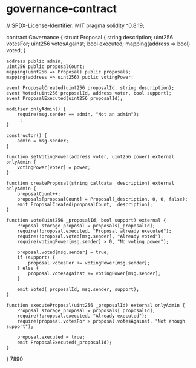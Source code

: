# governance-contract
// SPDX-License-Identifier: MIT
pragma solidity ^0.8.19;

contract Governance {
    struct Proposal {
        string description;
        uint256 votesFor;
        uint256 votesAgainst;
        bool executed;
        mapping(address => bool) voted;
    }
    
    address public admin;
    uint256 public proposalCount;
    mapping(uint256 => Proposal) public proposals;
    mapping(address => uint256) public votingPower;
    
    event ProposalCreated(uint256 proposalId, string description);
    event Voted(uint256 proposalId, address voter, bool support);
    event ProposalExecuted(uint256 proposalId);
    
    modifier onlyAdmin() {
        require(msg.sender == admin, "Not an admin");
        _;
    }
    
    constructor() {
        admin = msg.sender;
    }
    
    function setVotingPower(address voter, uint256 power) external onlyAdmin {
        votingPower[voter] = power;
    }
    
    function createProposal(string calldata _description) external onlyAdmin {
        proposalCount++;
        proposals[proposalCount] = Proposal(_description, 0, 0, false);
        emit ProposalCreated(proposalCount, _description);
    }
    
    function vote(uint256 _proposalId, bool support) external {
        Proposal storage proposal = proposals[_proposalId];
        require(!proposal.executed, "Proposal already executed");
        require(!proposal.voted[msg.sender], "Already voted");
        require(votingPower[msg.sender] > 0, "No voting power");
        
        proposal.voted[msg.sender] = true;
        if (support) {
            proposal.votesFor += votingPower[msg.sender];
        } else {
            proposal.votesAgainst += votingPower[msg.sender];
        }
        
        emit Voted(_proposalId, msg.sender, support);
    }
    
    function executeProposal(uint256 _proposalId) external onlyAdmin {
        Proposal storage proposal = proposals[_proposalId];
        require(!proposal.executed, "Already executed");
        require(proposal.votesFor > proposal.votesAgainst, "Not enough support");
        
        proposal.executed = true;
        emit ProposalExecuted(_proposalId);
    }
}
7890
